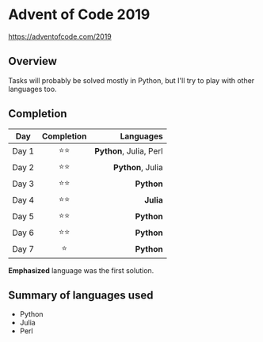 # Advent of Code 2019
https://adventofcode.com/2019

## Overview
Tasks will probably be solved mostly in Python, but I'll try to play with other languages too.

## Completion
| Day   | Completion | Languages |
|-------|:----------:|----------:|
| Day 1 | ⭐⭐ | **Python**, Julia, Perl |
| Day 2 | ⭐⭐ | **Python**, Julia |
| Day 3 | ⭐⭐ | **Python** |
| Day 4 | ⭐⭐ | **Julia** |
| Day 5 | ⭐⭐ | **Python** |
| Day 6 | ⭐⭐ | **Python** |
| Day 7 | ⭐ | **Python** |

**Emphasized** language was the first solution.

## Summary of languages used
+ Python
+ Julia
+ Perl

